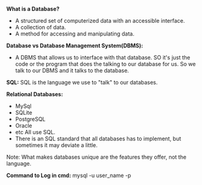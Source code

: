 **What is a Database?**
- A structured set of computerized data with an accessible interface.
- A collection of data.
- A method for accessing and manipulating data.

**Database vs Database Management System(DBMS):**
- A DBMS that allows us to interface with that database. SO it's just the code or the program that does the talking to 
  our database for us. So we talk to our DBMS and it talks to the database.


**SQL:** SQL is the language we use to "talk" to our databases.

**Relational Databases:**
- MySql
- SQLite
- PostgreSQL
- Oracle
- etc All use SQL.
- There is an SQL  standard that all databases has to implement, but sometimes it may deviate a little.

Note: What makes databases unique are the features they offer, not the language.

**Command to Log in cmd:** mysql -u user_name -p

